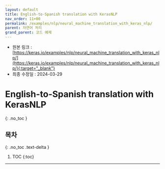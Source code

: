 ```yaml
---
layout: default
title: English-to-Spanish translation with KerasNLP
nav_order: 11+00
permalink: /examples/nlp/neural_machine_translation_with_keras_nlp/
parent: 자연어 처리
grand_parent: 코드 예제
---
```


* 원본 링크 : [https://keras.io/examples/nlp/neural_machine_translation_with_keras_nlp/](https://keras.io/examples/nlp/neural_machine_translation_with_keras_nlp/){:target="_blank"}
* 최종 수정일 : 2024-03-29

# English-to-Spanish translation with KerasNLP
{: .no_toc }

## 목차
{: .no_toc .text-delta }

1. TOC
{:toc}

---
